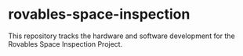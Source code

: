 # rovables-space-inspection
This repository tracks the hardware and software development for the Rovables Space Inspection Project. 